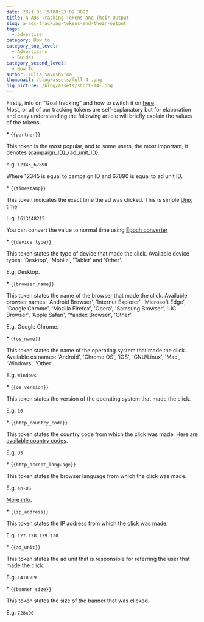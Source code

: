 ```yaml
---
date: 2021-03-15T08:23:02.309Z
title: A-ADS Tracking Tokens and Their Output
slug: a-ads-tracking-tokens-and-their-output
tags:
  - advertiser
category: How to
category_top_level:
  - Advertisers
  - Guides
category_second_level:
  - How To
author: Yulia Savushkina
thumbnail: /blog/assets/full-4-.png
big_picture: /blog/assets/short-14-.png
---
```

Firstly, info on "Goal tracking" and how to switch it on [here](https://a-ads.com/blog/2019-10-16-advertisers-why-do-i-need-goal-tracking-how-to-switch-it-on/).\
Most, or all of our tracking tokens are self-explanatory but for elaboration and easy understanding the following article will briefly explain the values of the tokens.

\* `{{partner}}`

This token is the most popular, and to some users, the most important, it denotes {campaign\_ID}\_{ad_unit_ID}.

e.g. `12345_67890`

Where 12345 is equal to campaign ID and 67890 is equal to ad unit ID.

\* `{{timestamp}}`

This token indicates the exact time the ad was clicked. This is simple [Unix time](https://en.wikipedia.org/wiki/Unix_time)

E.g. `1613148215`

You can convert the value to normal time using [Epoch converter](https://www.epochconverter.com/)

\* `{{device_type}}`

This token states the type of device that made the click. Available device types: 'Desktop', 'Mobile', 'Tablet' and 'Other'.

E.g. Desktop.

\* `{{browser_name}}`

This token states the name of the browser that made the click. Available browser names: 'Android Browser', 'Internet Explorer', 'Microsoft Edge', 'Google Chrome', 'Mozilla Firefox', 'Opera', 'Samsung Browser', 'UC Browser', 'Apple Safari', 'Yandex Browser', 'Other'.

E.g. Google Chrome.

\* `{{os_name}}`

This token states the name of the operating system that made the click. Available os names: 'Android', 'Chrome OS', 'iOS', 'GNU/Linux', 'Mac', 'Windows', 'Other'.

E.g. `Windows`

\*  `{{os_version}}`

This token states the version of the operating system that made the click.

E.g. `10`

\* `{{http_country_code}}`

This token states the country code from which the click was made. Here are [available country codes](https://dev.maxmind.com/geoip/legacy/codes/iso3166/).

E.g. `US`

\* `{{http_accept_language}}`

This token states the browser language from which the click was made.

E.g. `en-US`

[More info](https://developer.mozilla.org/en-US/docs/Web/HTTP/Headers/Accept-Language).

\* `{{ip_address}}`

This token states the IP address from which the click was made.

E.g. `127.128.129.130`

\* `{{ad_unit}}`

This token states the ad unit that is responsible for referring the user that made the click.

E.g. `1410509`

\* `{{banner_size}}`

This token states the size of the banner that was clicked.

E.g. `728x90`
